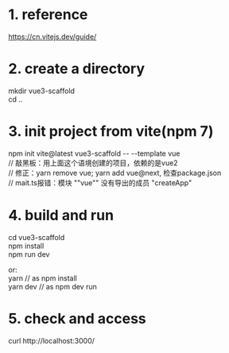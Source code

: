 # 1. reference
https://cn.vitejs.dev/guide/

# 2. create a directory
mkdir vue3-scaffold  
cd ..

# 3. init project from vite(npm 7)
npm init vite@latest vue3-scaffold -- --template vue  
// 敲黑板：用上面这个语境创建的项目，依赖的是vue2  
// 修正：yarn remove vue; yarn add vue@next, 检查package.json  
// mait.ts报错：模块 ""vue"" 没有导出的成员 "createApp"

# 4. build and run
cd vue3-scaffold  
npm install  
npm run dev

or:  
yarn  // as npm install    
yarn dev // as npm dev run

# 5. check and access
curl http://localhost:3000/
